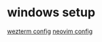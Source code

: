 # windows setup

[wezterm config](https://github.com/nooneknowspeter/dotfiles)
[neovim config](https://github.com/nooneknowspeter/nvim)
